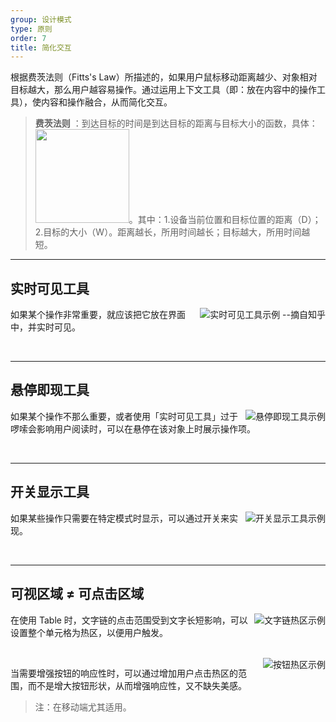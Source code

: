 ```yaml
---
group: 设计模式
type: 原则
order: 7
title: 简化交互
---
```


根据费茨法则（Fitts's Law）所描述的，如果用户鼠标移动距离越少、对象相对目标越大，那么用户越容易操作。通过运用上下文工具（即：放在内容中的操作工具），使内容和操作融合，从而简化交互。

> **费茨法则** ：到达目标的时间是到达目标的距离与目标大小的函数，具体：<img src="https://os.alipayobjects.com/rmsportal/wAcbQmeqTWDqsnu.png" width="150" />。其中：1.设备当前位置和目标位置的距离（D）；2.目标的大小（W）。距离越长，所用时间越长；目标越大，所用时间越短。

---

## 实时可见工具

<img class="preview-img" align="right" alt="实时可见工具示例 --摘自知乎" description="状态一：在文案中出现一个相对明显的点击区域；<br>状态二：鼠标悬停时，鼠标「指针」变为「手型」，底色发生变化，邀请用户点击。<br>状态三：鼠标点击后，和未点击前有明显的区分。" src="https://gw.alipayobjects.com/zos/rmsportal/ofpeZpgdrqXcRpTlVXTp.png">

如果某个操作非常重要，就应该把它放在界面中，并实时可见。

<br>

---

## 悬停即现工具

<img class="preview-img" align="right" alt="悬停即现工具示例" description="鼠标悬停时，出现操作项。" src="https://gw.alipayobjects.com/zos/rmsportal/XzKWrNfqIMNnIrwWNJYg.png">

如果某个操作不那么重要，或者使用「实时可见工具」过于啰嗦会影响用户阅读时，可以在悬停在该对象上时展示操作项。

<br>

---

## 开关显示工具

<img class="preview-img" align="right" alt="开关显示工具示例" description="用户点击「修改」后，Table 中「文本」变成「输入框」，开启编辑功能。" src="https://gw.alipayobjects.com/zos/rmsportal/iLilpTYKqogBNlwpmVGw.png">

如果某些操作只需要在特定模式时显示，可以通过开关来实现。

<br>

---

## 可视区域 ≠ 可点击区域

<img class="preview-img" align="right" alt="文字链热区示例" description="当悬浮在 ID 所在的文字链单元格时，鼠标「指针」随即变为「手型」，单击即可跳转。" src="https://gw.alipayobjects.com/zos/rmsportal/lhOpWlaOzwsuHGxqHgPg.png">

在使用 Table 时，文字链的点击范围受到文字长短影响，可以设置整个单元格为热区，以便用户触发。

<br>

<img class="preview-img" align="right" alt="按钮热区示例" description="鼠标移入按钮附近，即可激活 Hover 状态。" src="https://gw.alipayobjects.com/zos/rmsportal/BlUnqNCHsgUnhnRjMTnX.png">

当需要增强按钮的响应性时，可以通过增加用户点击热区的范围，而不是增大按钮形状，从而增强响应性，又不缺失美感。

> 注：在移动端尤其适用。
